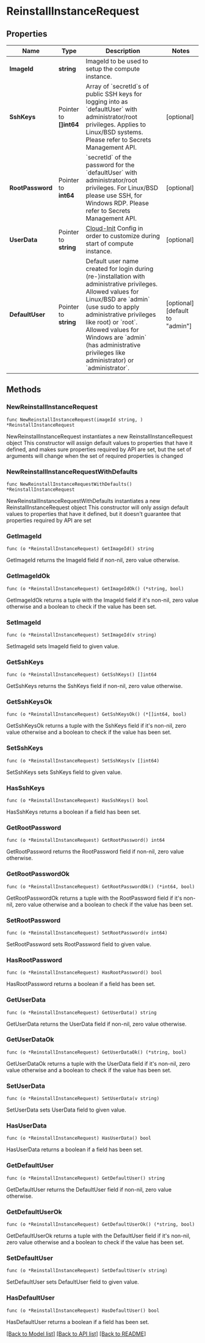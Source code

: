 # ReinstallInstanceRequest

## Properties

Name | Type | Description | Notes
------------ | ------------- | ------------- | -------------
**ImageId** | **string** | ImageId to be used to setup the compute instance. | 
**SshKeys** | Pointer to **[]int64** | Array of &#x60;secretId&#x60;s of public SSH keys for logging into as &#x60;defaultUser&#x60; with administrator/root privileges. Applies to Linux/BSD systems. Please refer to Secrets Management API. | [optional] 
**RootPassword** | Pointer to **int64** | &#x60;secretId&#x60; of the password for the &#x60;defaultUser&#x60; with administrator/root privileges. For Linux/BSD please use SSH, for Windows RDP. Please refer to Secrets Management API. | [optional] 
**UserData** | Pointer to **string** | [Cloud-Init](https://cloud-init.io/) Config in order to customize during start of compute instance. | [optional] 
**DefaultUser** | Pointer to **string** | Default user name created for login during (re-)installation with administrative privileges. Allowed values for Linux/BSD are &#x60;admin&#x60; (use sudo to apply administrative privileges like root) or &#x60;root&#x60;. Allowed values for Windows are &#x60;admin&#x60; (has administrative privileges like administrator) or &#x60;administrator&#x60;. | [optional] [default to "admin"]

## Methods

### NewReinstallInstanceRequest

`func NewReinstallInstanceRequest(imageId string, ) *ReinstallInstanceRequest`

NewReinstallInstanceRequest instantiates a new ReinstallInstanceRequest object
This constructor will assign default values to properties that have it defined,
and makes sure properties required by API are set, but the set of arguments
will change when the set of required properties is changed

### NewReinstallInstanceRequestWithDefaults

`func NewReinstallInstanceRequestWithDefaults() *ReinstallInstanceRequest`

NewReinstallInstanceRequestWithDefaults instantiates a new ReinstallInstanceRequest object
This constructor will only assign default values to properties that have it defined,
but it doesn't guarantee that properties required by API are set

### GetImageId

`func (o *ReinstallInstanceRequest) GetImageId() string`

GetImageId returns the ImageId field if non-nil, zero value otherwise.

### GetImageIdOk

`func (o *ReinstallInstanceRequest) GetImageIdOk() (*string, bool)`

GetImageIdOk returns a tuple with the ImageId field if it's non-nil, zero value otherwise
and a boolean to check if the value has been set.

### SetImageId

`func (o *ReinstallInstanceRequest) SetImageId(v string)`

SetImageId sets ImageId field to given value.


### GetSshKeys

`func (o *ReinstallInstanceRequest) GetSshKeys() []int64`

GetSshKeys returns the SshKeys field if non-nil, zero value otherwise.

### GetSshKeysOk

`func (o *ReinstallInstanceRequest) GetSshKeysOk() (*[]int64, bool)`

GetSshKeysOk returns a tuple with the SshKeys field if it's non-nil, zero value otherwise
and a boolean to check if the value has been set.

### SetSshKeys

`func (o *ReinstallInstanceRequest) SetSshKeys(v []int64)`

SetSshKeys sets SshKeys field to given value.

### HasSshKeys

`func (o *ReinstallInstanceRequest) HasSshKeys() bool`

HasSshKeys returns a boolean if a field has been set.

### GetRootPassword

`func (o *ReinstallInstanceRequest) GetRootPassword() int64`

GetRootPassword returns the RootPassword field if non-nil, zero value otherwise.

### GetRootPasswordOk

`func (o *ReinstallInstanceRequest) GetRootPasswordOk() (*int64, bool)`

GetRootPasswordOk returns a tuple with the RootPassword field if it's non-nil, zero value otherwise
and a boolean to check if the value has been set.

### SetRootPassword

`func (o *ReinstallInstanceRequest) SetRootPassword(v int64)`

SetRootPassword sets RootPassword field to given value.

### HasRootPassword

`func (o *ReinstallInstanceRequest) HasRootPassword() bool`

HasRootPassword returns a boolean if a field has been set.

### GetUserData

`func (o *ReinstallInstanceRequest) GetUserData() string`

GetUserData returns the UserData field if non-nil, zero value otherwise.

### GetUserDataOk

`func (o *ReinstallInstanceRequest) GetUserDataOk() (*string, bool)`

GetUserDataOk returns a tuple with the UserData field if it's non-nil, zero value otherwise
and a boolean to check if the value has been set.

### SetUserData

`func (o *ReinstallInstanceRequest) SetUserData(v string)`

SetUserData sets UserData field to given value.

### HasUserData

`func (o *ReinstallInstanceRequest) HasUserData() bool`

HasUserData returns a boolean if a field has been set.

### GetDefaultUser

`func (o *ReinstallInstanceRequest) GetDefaultUser() string`

GetDefaultUser returns the DefaultUser field if non-nil, zero value otherwise.

### GetDefaultUserOk

`func (o *ReinstallInstanceRequest) GetDefaultUserOk() (*string, bool)`

GetDefaultUserOk returns a tuple with the DefaultUser field if it's non-nil, zero value otherwise
and a boolean to check if the value has been set.

### SetDefaultUser

`func (o *ReinstallInstanceRequest) SetDefaultUser(v string)`

SetDefaultUser sets DefaultUser field to given value.

### HasDefaultUser

`func (o *ReinstallInstanceRequest) HasDefaultUser() bool`

HasDefaultUser returns a boolean if a field has been set.


[[Back to Model list]](../README.md#documentation-for-models) [[Back to API list]](../README.md#documentation-for-api-endpoints) [[Back to README]](../README.md)


